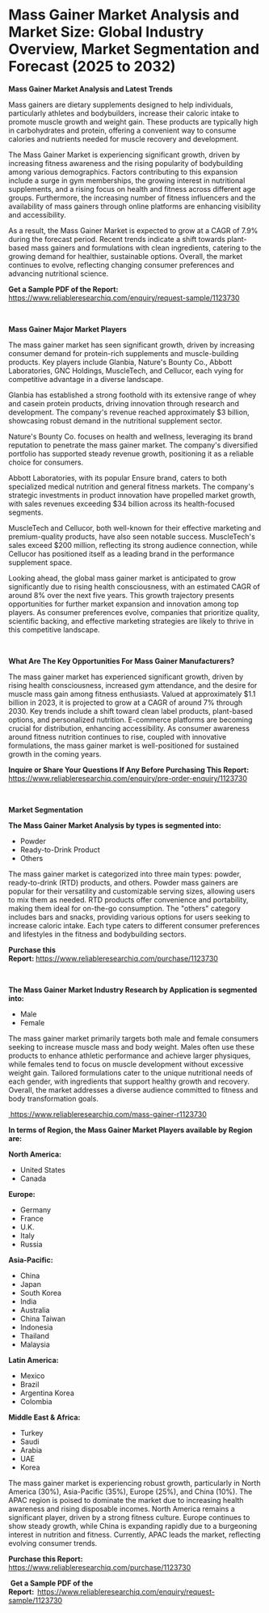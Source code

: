 <p><h1>Mass Gainer Market Analysis and Market Size: Global Industry Overview, Market Segmentation and Forecast (2025 to 2032)</h1></p><p><strong>Mass Gainer Market Analysis and Latest Trends</strong></p>
<p><p>Mass gainers are dietary supplements designed to help individuals, particularly athletes and bodybuilders, increase their caloric intake to promote muscle growth and weight gain. These products are typically high in carbohydrates and protein, offering a convenient way to consume calories and nutrients needed for muscle recovery and development.</p><p>The Mass Gainer Market is experiencing significant growth, driven by increasing fitness awareness and the rising popularity of bodybuilding among various demographics. Factors contributing to this expansion include a surge in gym memberships, the growing interest in nutritional supplements, and a rising focus on health and fitness across different age groups. Furthermore, the increasing number of fitness influencers and the availability of mass gainers through online platforms are enhancing visibility and accessibility.</p><p>As a result, the Mass Gainer Market is expected to grow at a CAGR of 7.9% during the forecast period. Recent trends indicate a shift towards plant-based mass gainers and formulations with clean ingredients, catering to the growing demand for healthier, sustainable options. Overall, the market continues to evolve, reflecting changing consumer preferences and advancing nutritional science.</p></p>
<p><strong>Get a Sample PDF of the Report:&nbsp;</strong> <a href="https://www.reliableresearchiq.com/enquiry/request-sample/1123730?utm_campaign=1087&utm_medium=2&utm_source=Github&utm_content=ia&utm_term=19042025&utm_id=mass-gainer">https://www.reliableresearchiq.com/enquiry/request-sample/1123730</a></p>
<p>&nbsp;</p>
<p><strong>Mass Gainer Major Market Players</strong></p>
<p><p>The mass gainer market has seen significant growth, driven by increasing consumer demand for protein-rich supplements and muscle-building products. Key players include Glanbia, Nature's Bounty Co., Abbott Laboratories, GNC Holdings, MuscleTech, and Cellucor, each vying for competitive advantage in a diverse landscape.</p><p>Glanbia has established a strong foothold with its extensive range of whey and casein protein products, driving innovation through research and development. The company's revenue reached approximately $3 billion, showcasing robust demand in the nutritional supplement sector.</p><p>Nature's Bounty Co. focuses on health and wellness, leveraging its brand reputation to penetrate the mass gainer market. The company's diversified portfolio has supported steady revenue growth, positioning it as a reliable choice for consumers.</p><p>Abbott Laboratories, with its popular Ensure brand, caters to both specialized medical nutrition and general fitness markets. The company's strategic investments in product innovation have propelled market growth, with sales revenues exceeding $34 billion across its health-focused segments.</p><p>MuscleTech and Cellucor, both well-known for their effective marketing and premium-quality products, have also seen notable success. MuscleTech's sales exceed $200 million, reflecting its strong audience connection, while Cellucor has positioned itself as a leading brand in the performance supplement space. </p><p>Looking ahead, the global mass gainer market is anticipated to grow significantly due to rising health consciousness, with an estimated CAGR of around 8% over the next five years. This growth trajectory presents opportunities for further market expansion and innovation among top players. As consumer preferences evolve, companies that prioritize quality, scientific backing, and effective marketing strategies are likely to thrive in this competitive landscape.</p></p>
<p>&nbsp;</p>
<p><strong>What Are The Key Opportunities For Mass Gainer Manufacturers?</strong></p>
<p><p>The mass gainer market has experienced significant growth, driven by rising health consciousness, increased gym attendance, and the desire for muscle mass gain among fitness enthusiasts. Valued at approximately $1.1 billion in 2023, it is projected to grow at a CAGR of around 7% through 2030. Key trends include a shift toward clean label products, plant-based options, and personalized nutrition. E-commerce platforms are becoming crucial for distribution, enhancing accessibility. As consumer awareness around fitness nutrition continues to rise, coupled with innovative formulations, the mass gainer market is well-positioned for sustained growth in the coming years.</p></p>
<p><strong>Inquire or Share Your Questions If Any Before Purchasing This Report:</strong> <a href="https://www.reliableresearchiq.com/enquiry/pre-order-enquiry/1123730?utm_campaign=1087&utm_medium=2&utm_source=Github&utm_content=ia&utm_term=19042025&utm_id=mass-gainer">https://www.reliableresearchiq.com/enquiry/pre-order-enquiry/1123730</a></p>
<p>&nbsp;</p>
<p><strong>Market Segmentation</strong></p>
<p><strong>The Mass Gainer Market Analysis by types is segmented into:</strong></p>
<p><ul><li>Powder</li><li>Ready-to-Drink Product</li><li>Others</li></ul></p>
<p><p>The mass gainer market is categorized into three main types: powder, ready-to-drink (RTD) products, and others. Powder mass gainers are popular for their versatility and customizable serving sizes, allowing users to mix them as needed. RTD products offer convenience and portability, making them ideal for on-the-go consumption. The "others" category includes bars and snacks, providing various options for users seeking to increase caloric intake. Each type caters to different consumer preferences and lifestyles in the fitness and bodybuilding sectors.</p></p>
<p><strong>Purchase this Report:&nbsp;</strong><a href="https://www.reliableresearchiq.com/purchase/1123730?utm_campaign=1087&utm_medium=2&utm_source=Github&utm_content=ia&utm_term=19042025&utm_id=mass-gainer">https://www.reliableresearchiq.com/purchase/1123730</a></p>
<p>&nbsp;</p>
<p><strong>The Mass Gainer Market Industry Research by Application is segmented into:</strong></p>
<p><ul><li>Male</li><li>Female</li></ul></p>
<p><p>The mass gainer market primarily targets both male and female consumers seeking to increase muscle mass and body weight. Males often use these products to enhance athletic performance and achieve larger physiques, while females tend to focus on muscle development without excessive weight gain. Tailored formulations cater to the unique nutritional needs of each gender, with ingredients that support healthy growth and recovery. Overall, the market addresses a diverse audience committed to fitness and body transformation goals.</p></p>
<p><a href="https://www.reliableresearchiq.com/mass-gainer-r1123730?utm_campaign=1087&utm_medium=2&utm_source=Github&utm_content=ia&utm_term=19042025&utm_id=mass-gainer">&nbsp;https://www.reliableresearchiq.com/mass-gainer-r1123730</a></p>
<p><strong>In terms of Region, the Mass Gainer Market Players available by Region are:</strong></p>
<p>
    <p> <strong> North America: </strong>
        <ul>
            <li>United States</li>
            <li>Canada</li>
        </ul>
        </p> 
    <p> <strong> Europe: </strong>
        <ul>
            <li>Germany</li>
            <li>France</li>
            <li>U.K.</li>
            <li>Italy</li>
            <li>Russia</li>
        </ul>
        </p> 
    <p> <strong> Asia-Pacific: </strong>
        <ul>
            <li>China</li>
            <li>Japan</li>
            <li>South Korea</li>
            <li>India</li>
            <li>Australia</li>
            <li>China Taiwan</li>
            <li>Indonesia</li>
            <li>Thailand</li>
            <li>Malaysia</li>
        </ul>
        </p> 
    <p> <strong> Latin America: </strong>
        <ul>
            <li>Mexico</li>
            <li>Brazil</li>
            <li>Argentina Korea</li>
            <li>Colombia</li>
        </ul>
        </p> 
    <p> <strong> Middle East & Africa: </strong>
        <ul>
            <li>Turkey</li>
            <li>Saudi</li>
            <li>Arabia</li>
            <li>UAE</li>
            <li>Korea</li>
        </ul>
    </p>
    </p>
<p><p>The mass gainer market is experiencing robust growth, particularly in North America (30%), Asia-Pacific (35%), Europe (25%), and China (10%). The APAC region is poised to dominate the market due to increasing health awareness and rising disposable incomes. North America remains a significant player, driven by a strong fitness culture. Europe continues to show steady growth, while China is expanding rapidly due to a burgeoning interest in nutrition and fitness. Currently, APAC leads the market, reflecting evolving consumer trends.</p></p>
<p><strong>Purchase this Report: </strong><a href="https://www.reliableresearchiq.com/purchase/1123730?utm_campaign=1087&utm_medium=2&utm_source=Github&utm_content=ia&utm_term=19042025&utm_id=mass-gainer">https://www.reliableresearchiq.com/purchase/1123730</a></p>
<p>&nbsp;<strong>Get a Sample PDF of the Report:&nbsp;&nbsp;</strong><a href="https://www.reliableresearchiq.com/enquiry/request-sample/1123730?utm_campaign=1087&utm_medium=2&utm_source=Github&utm_content=ia&utm_term=19042025&utm_id=mass-gainer">https://www.reliableresearchiq.com/enquiry/request-sample/1123730</a></p>
<p><strong></strong></p>
<p><p></p><p></p><p></p></p>